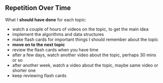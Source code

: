 ## Repetition Over Time

What I **should have done** for each topic:
- watch a couple of hours of videos on the topic, to get the main idea
- implement the algorithms and data structures
- make flash cards for important things I should remember about the topic
- **move on to the next topic**
- review the flash cards when you have time
- after a few days, watch another video about the topic, perhaps 30 mins or so
- after another week, watch a video about the topic, maybe same video or shorter one
- keep reviewing flash cards
